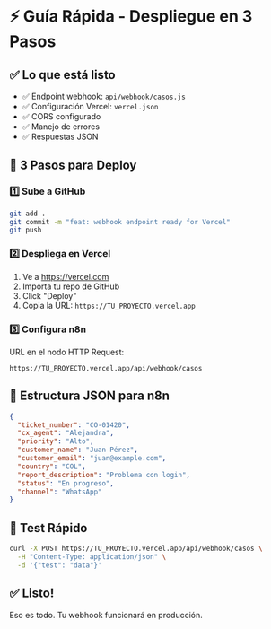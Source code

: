 # ⚡ Guía Rápida - Despliegue en 3 Pasos

## ✅ Lo que está listo

- ✅ Endpoint webhook: `api/webhook/casos.js`
- ✅ Configuración Vercel: `vercel.json`
- ✅ CORS configurado
- ✅ Manejo de errores
- ✅ Respuestas JSON

## 🚀 3 Pasos para Deploy

### 1️⃣ Sube a GitHub
```bash
git add .
git commit -m "feat: webhook endpoint ready for Vercel"
git push
```

### 2️⃣ Despliega en Vercel
1. Ve a https://vercel.com
2. Importa tu repo de GitHub
3. Click "Deploy"
4. Copia la URL: `https://TU_PROYECTO.vercel.app`

### 3️⃣ Configura n8n
URL en el nodo HTTP Request:
```
https://TU_PROYECTO.vercel.app/api/webhook/casos
```

## 📝 Estructura JSON para n8n

```json
{
  "ticket_number": "CO-01420",
  "cx_agent": "Alejandra",
  "priority": "Alto",
  "customer_name": "Juan Pérez",
  "customer_email": "juan@example.com",
  "country": "COL",
  "report_description": "Problema con login",
  "status": "En progreso",
  "channel": "WhatsApp"
}
```

## 🧪 Test Rápido

```bash
curl -X POST https://TU_PROYECTO.vercel.app/api/webhook/casos \
  -H "Content-Type: application/json" \
  -d '{"test": "data"}'
```

## ✅ Listo!

Eso es todo. Tu webhook funcionará en producción.

